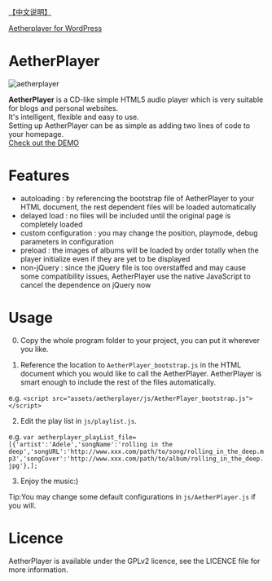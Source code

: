[【中文说明】](https://github.com/peinhu/AetherPlayer/wiki)  

[Aetherplayer for WordPress](https://github.com/peinhu/AetherPlayer-wordpress)
# AetherPlayer
![aetherplayer](http://www.2ndrenais.com/aetherplayer1.png)  
  
  **AetherPlayer** is a CD-like simple HTML5 audio player which is very suitable for blogs and personal websites.  
It's intelligent, flexible and easy to use.  
Setting up AetherPlayer can be as simple as adding two lines of code to your homepage.   
[Check out the DEMO](http://www.2ndrenais.com/aetherplayer/index.html)
# Features
* autoloading : by referencing the bootstrap file of AetherPlayer to your HTML document, the rest dependent files will be loaded automatically
* delayed load : no files will be included until the original page is completely loaded
* custom configuration : you may change the position, playmode, debug parameters in configuration
* preload : the images of albums will be loaded by order totally when the player initialize even if they are yet to be displayed
* non-jQuery : since the jQuery file is too overstaffed and may cause some compatibility issues, AetherPlayer use the native JavaScript to cancel the dependence on jQuery now

# Usage
0) Copy the whole program folder to your project, you can put it wherever you like.  

1) Reference the location to `AetherPlayer_bootstrap.js` in the HTML document which you would like to call the AetherPlayer. AetherPlayer is smart enough to include the rest of the files automatically.  
  
  e.g. `<script src="assets/aetherplayer/js/AetherPlayer_bootstrap.js"></script>`  

2) Edit the play list in `js/playlist.js`.  
  
  e.g. `var aetherplayer_playList_file=[{'artist':'Adele','songName':'rolling in the deep','songURL':'http://www.xxx.com/path/to/song/rolling_in_the_deep.mp3','songCover':'http://www.xxx.com/path/to/album/rolling_in_the_deep.jpg'},];`  

3) Enjoy the music:)  
  
  Tip:You may change some default configurations in `js/AetherPlayer.js` if you will.
# Licence
AetherPlayer is available under the GPLv2 licence, see the LICENCE file for more information.



